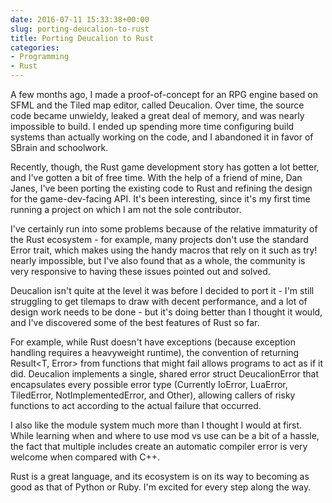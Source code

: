```yaml
---
date: 2016-07-11 15:33:38+00:00
slug: porting-deucalion-to-rust
title: Porting Deucalion to Rust
categories:
- Programming
- Rust
---
```


A few months ago, I made a proof-of-concept for an RPG engine based on SFML and the Tiled map editor, called Deucalion. Over time, the source code became unwieldy, leaked a great deal of memory, and was nearly impossible to build. I ended up spending more time configuring build systems than actually working on the code, and I abandoned it in favor of SBrain and schoolwork.

Recently, though, the Rust game development story has gotten a lot better, and I've gotten a bit of free time. With the help of a friend of mine, Dan Janes, I've been porting the existing code to Rust and refining the design for the game-dev-facing API. It's been interesting, since it's my first time running a project on which I am not the sole contributor.

I've certainly run into some problems because of the relative immaturity of the Rust ecosystem - for example, many projects don't use the standard Error trait, which makes using the handy macros that rely on it such as try! nearly impossible, but I've also found that as a whole, the community is very responsive to having these issues pointed out and solved.

Deucalion isn't quite at the level it was before I decided to port it - I'm still struggling to get tilemaps to draw with decent performance, and a lot of design work needs to be done - but it's doing better than I thought it would, and I've discovered some of the best features of Rust so far.

For example, while Rust doesn't have exceptions (because exception handling requires a heavyweight runtime), the convention of returning Result<T, Error> from functions that might fail allows programs to act as if it did. Deucalion implements a single, shared error struct DeucalionError that encapsulates every possible error type (Currently IoError, LuaError, TiledError, NotImplementedError, and Other), allowing callers of risky functions to act according to the actual failure that occurred.

I also like the module system much more than I thought I would at first. While learning when and where to use mod vs use can be a bit of a hassle, the fact that multiple includes create an automatic compiler error is very welcome when compared with C++.

Rust is a great language, and its ecosystem is on its way to becoming as good as that of Python or Ruby. I'm excited for every step along the way.
